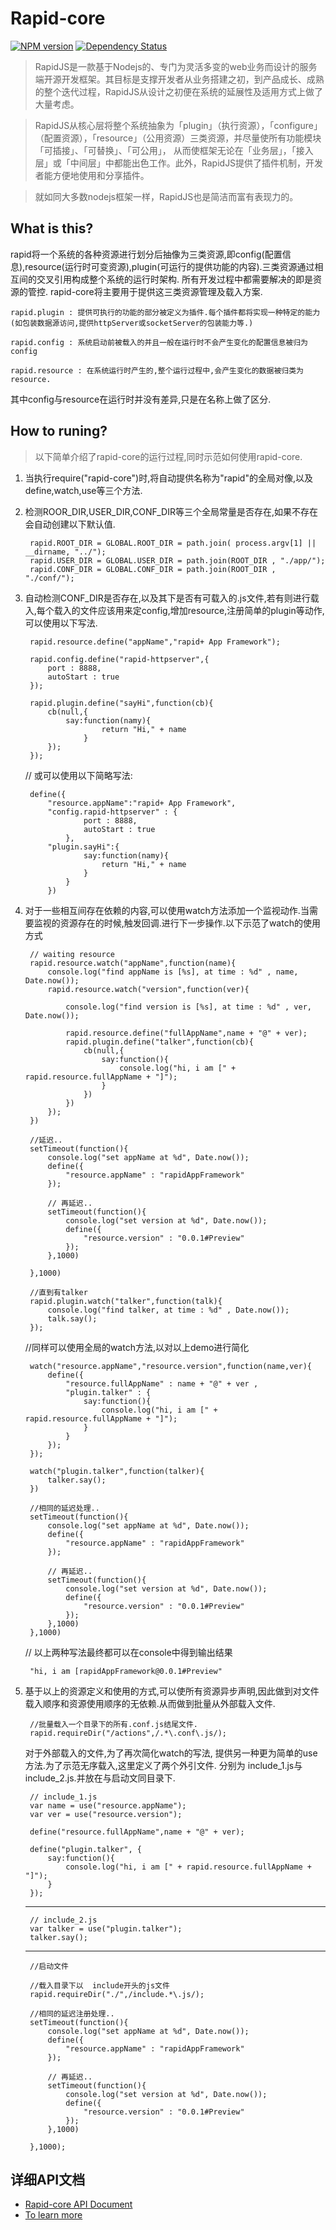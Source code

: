 # Rapid-core

[![NPM version](https://badge.fury.io/js/rapid-core.svg)](http://badge.fury.io/js/rapid-core)
[![Dependency Status](https://david-dm.org/clouda-team/rapid-core.svg)](https://david-dm.org/clouda-team/rapid-core)

> RapidJS是一款基于Nodejs的、专门为灵活多变的web业务而设计的服务端开源开发框架。其目标是支撑开发者从业务搭建之初，到产品成长、成熟的整个迭代过程，RapidJS从设计之初便在系统的延展性及适用方式上做了大量考虑。

> RapidJS从核心层将整个系统抽象为「plugin」（执行资源），「configure」（配置资源），「resource」（公用资源）三类资源，并尽量使所有功能模块「可插接」、「可替换」、「可公用」， 从而使框架无论在「业务层」，「接入层」或「中间层」中都能出色工作。此外，RapidJS提供了插件机制，开发者能方便地使用和分享插件。

> 就如同大多数nodejs框架一样，RapidJS也是简洁而富有表现力的。

## What is this?
rapid将一个系统的各种资源进行划分后抽像为三类资源,即config(配置信息),resource(运行时可变资源),plugin(可运行的提供功能的内容).三类资源通过相互间的交叉引用构成整个系统的运行时架构. 所有开发过程中都需要解决的即是资源的管控. rapid-core将主要用于提供这三类资源管理及载入方案.

	rapid.plugin : 提供可执行的功能的部分被定义为插件.每个插件都将实现一种特定的能力(如包装数据源访问,提供httpServer或socketServer的包装能力等.)

	rapid.config : 系统启动前被载入的并且一般在运行时不会产生变化的配置信息被归为config

	rapid.resource : 在系统运行时产生的,整个运行过程中,会产生变化的数据被归类为resource.

其中config与resource在运行时并没有差异,只是在名称上做了区分.

## How to runing?

> 以下简单介绍了rapid-core的运行过程,同时示范如何使用rapid-core.

1. 当执行require("rapid-core")时,将自动提供名称为"rapid"的全局对像,以及define,watch,use等三个方法.
2. 检测ROOR_DIR,USER_DIR,CONF_DIR等三个全局常量是否存在,如果不存在会自动创建以下默认值.

		rapid.ROOT_DIR = GLOBAL.ROOT_DIR = path.join( process.argv[1] || __dirname, "../");
		rapid.USER_DIR = GLOBAL.USER_DIR = path.join(ROOT_DIR , "./app/");
		rapid.CONF_DIR = GLOBAL.CONF_DIR = path.join(ROOT_DIR , "./conf/");

3. 自动检测CONF_DIR是否存在,以及其下是否有可载入的.js文件,若有则进行载入,每个载入的文件应该用来定config,增加resource,注册简单的plugin等动作,可以使用以下写法.

		rapid.resource.define("appName","rapid+ App Framework");
		
		rapid.config.define("rapid-httpserver",{
			port : 8888,
			autoStart : true
		});
		
		rapid.plugin.define("sayHi",function(cb){
			cb(null,{
				say:function(namy){
						return "Hi," + name
					}
			});
		});
		
	// 或可以使用以下简略写法:
 
		define({
			"resource.appName":"rapid+ App Framework",
			"config.rapid-httpserver" : {
					port : 8888,
					autoStart : true
				},
			"plugin.sayHi":{
					say:function(namy){
						return "Hi," + name
					}
				}
			})
			
4. 对于一些相互间存在依赖的内容,可以使用watch方法添加一个监视动作.当需要监视的资源存在的时候,触发回调.进行下一步操作.以下示范了watch的使用方式
		
		// waiting resource
		rapid.resource.watch("appName",function(name){
			console.log("find appName is [%s], at time : %d" , name, Date.now());
			rapid.resource.watch("version",function(ver){
				
				console.log("find version is [%s], at time : %d" , ver, Date.now());
				
				rapid.resource.define("fullAppName",name + "@" + ver);
				rapid.plugin.define("talker",function(cb){
					cb(null,{
						say:function(){
							console.log("hi, i am [" + rapid.resource.fullAppName + "]");
						}
					})
				})
			});
		})
		
		//延迟..
		setTimeout(function(){
			console.log("set appName at %d", Date.now());
			define({
				"resource.appName" : "rapidAppFramework"
			});
			
			// 再延迟..
			setTimeout(function(){
				console.log("set version at %d", Date.now());
				define({
					"resource.version" : "0.0.1#Preview"
				});
			},1000)
			
		},1000)
		
		//直到有talker
		rapid.plugin.watch("talker",function(talk){
			console.log("find talker, at time : %d" , Date.now());
			talk.say();
		});	
		
	//同样可以使用全局的watch方法,以对以上demo进行简化
				
		watch("resource.appName","resource.version",function(name,ver){
			define({
				"resource.fullAppName" : name + "@" + ver , 
				"plugin.talker" : {
					say:function(){
						console.log("hi, i am [" + rapid.resource.fullAppName + "]");
					}
				}
			});
		});
		
		watch("plugin.talker",function(talker){
			talker.say();
		})
		
		//相同的延迟处理..
		setTimeout(function(){
			console.log("set appName at %d", Date.now());
			define({
				"resource.appName" : "rapidAppFramework"
			});
			
			// 再延迟..
			setTimeout(function(){
				console.log("set version at %d", Date.now());
				define({
					"resource.version" : "0.0.1#Preview"
				});
			},1000)
		},1000)

	// 以上两种写法最终都可以在console中得到输出结果
	
		"hi, i am [rapidAppFramework@0.0.1#Preview"
5. 基于以上的资源定义和使用的方式,可以使所有资源异步声明,因此做到对文件载入顺序和资源使用顺序的无依赖.从而做到批量从外部载入文件.
 		
 		//批量载入一个目录下的所有.conf.js结尾文件.
 		rapid.requireDir("/actions",/.*\.conf\.js/);
 		
	对于外部载入的文件,为了再次简化watch的写法, 提供另一种更为简单的use方法.为了示范无序载入,这里定义了两个外引文件. 分别为 include_1.js与include_2.js.并放在与启动文同目录下.
	

		// include_1.js
		var name = use("resource.appName");
		var ver = use("resource.version");
		
		define("resource.fullAppName",name + "@" + ver);
		
		define("plugin.talker", {
			say:function(){
				console.log("hi, i am [" + rapid.resource.fullAppName + "]");
			}
		});
		
	--------
	
		// include_2.js
		var talker = use("plugin.talker");
		talker.say();
		
	--------
		
		//启动文件
		
		//载入目录下以  include开头的js文件
		rapid.requireDir("./",/include.*\.js/);
		
		//相同的延迟注册处理..
		setTimeout(function(){
			console.log("set appName at %d", Date.now());
			define({
				"resource.appName" : "rapidAppFramework"
			});
			
			// 再延迟..
			setTimeout(function(){
				console.log("set version at %d", Date.now());
				define({
					"resource.version" : "0.0.1#Preview"
				});
			},1000)
			
		},1000);

## 详细API文档		

* [Rapid-core API Document ](http://cloudaplus.duapp.com/rapid/core/api_document)
* [To learn more](http://cloudaplus.duapp.com/)

